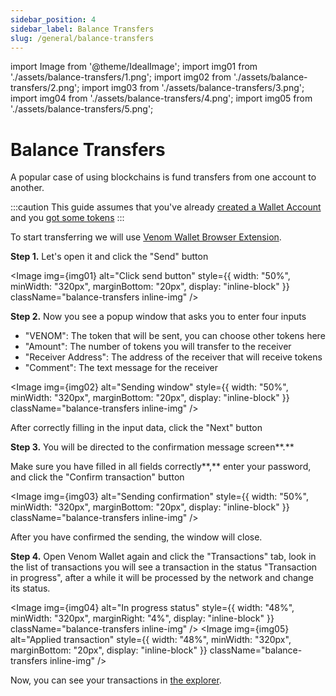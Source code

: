 ```yaml
---
sidebar_position: 4
sidebar_label: Balance Transfers
slug: /general/balance-transfers
---
```


import Image from '@theme/IdealImage';
import img01 from './assets/balance-transfers/1.png';
import img02 from './assets/balance-transfers/2.png';
import img03 from './assets/balance-transfers/3.png';
import img04 from './assets/balance-transfers/4.png';
import img05 from './assets/balance-transfers/5.png';

# Balance Transfers

A popular case of using blockchains is fund transfers from one account to another.

:::caution
This guide assumes that you've already [created a Wallet Account](create-a-new-wallet-account.md) and you [got some tokens](ecosystem/#venomget)
:::

To start transferring we will use [Venom Wallet Browser Extension](ecosystem/#venom-wallet).

**Step 1.** Let's open it and click the "Send" button

<Image img={img01} alt="Click send button"
    style={{ width: "50%", minWidth: "320px", marginBottom: "20px", display: "inline-block" }}
    className="balance-transfers inline-img"
/>

**Step 2.** Now you see a popup window that asks you to enter four inputs

* "VENOM": The token that will be sent, you can choose other tokens here
* "Amount": The number of tokens you will transfer to the receiver
* "Receiver Address": The address of the receiver that will receive tokens
* "Comment": The text message for the receiver

<Image img={img02} alt="Sending window"
    style={{ width: "50%", minWidth: "320px", marginBottom: "20px", display: "inline-block" }}
    className="balance-transfers inline-img"
/>

After correctly filling in the input data, click the "Next" button

**Step 3.** You will be directed to the confirmation message screen**.**&#x20;

Make sure you have filled in all fields correctly**,** enter your password, and click the "Confirm transaction" button

<Image img={img03} alt="Sending confirmation"
    style={{ width: "50%", minWidth: "320px", marginBottom: "20px", display: "inline-block" }}
    className="balance-transfers inline-img"
/>

After you have confirmed the sending, the window will close.

**Step 4.** Open Venom Wallet again and click the "Transactions" tab, look in the list of transactions you will see a transaction in the status "Transaction in progress", after a while it will be processed by the network and change its status.

<Image img={img04} alt="In progress status"
    style={{ width: "48%", minWidth: "320px", marginRight: "4%", display: "inline-block" }}
    className="balance-transfers inline-img"
/>
<Image img={img05} alt="Applied transaction"
    style={{ width: "48%", minWidth: "320px", marginBottom: "20px", display: "inline-block" }}
    className="balance-transfers inline-img"
/>

Now, you can see your transactions in [the explorer](ecosystem.md/#explorer).
